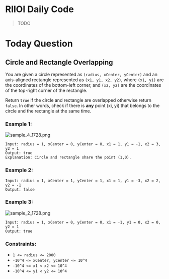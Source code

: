 # RIIOI Daily Code

> TODO

# Today Question

## Circle and Rectangle Overlapping

You are given a circle represented as `(radius, xCenter, yCenter)` and an axis-aligned rectangle represented as `(x1, y1, x2, y2)`, where `(x1, y1)` are the coordinates of the bottom-left corner, and `(x2, y2)` are the coordinates of the top-right corner of the rectangle.

Return `true` if the circle and rectangle are overlapped otherwise return `false`. In other words, check if there is **any** point (xi, yi) that belongs to the circle and the rectangle at the same time.

### Example 1:

![sample_4_1728.png](https://assets.leetcode.com/uploads/2020/02/20/sample_4_1728.png)

```
Input: radius = 1, xCenter = 0, yCenter = 0, x1 = 1, y1 = -1, x2 = 3, y2 = 1
Output: true
Explanation: Circle and rectangle share the point (1,0).
```

### Example 2:

```
Input: radius = 1, xCenter = 1, yCenter = 1, x1 = 1, y1 = -3, x2 = 2, y2 = -1
Output: false
```

### Example 3:

![sample_2_1728.png](https://assets.leetcode.com/uploads/2020/02/20/sample_2_1728.png)

```
Input: radius = 1, xCenter = 0, yCenter = 0, x1 = -1, y1 = 0, x2 = 0, y2 = 1
Output: true
```

### Constraints:

- `1 <= radius <= 2000`
- `-10^4 <= xCenter, yCenter <= 10^4`
- `-10^4 <= x1 < x2 <= 10^4`
- `-10^4 <= y1 < y2 <= 10^4`
